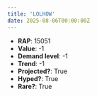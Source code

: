 ```yaml
---
title: 'LOLHOW'
date: 2025-08-06T00:00:00Z
---
```

- **RAP**: 15051
- **Value**: -1
- **Demand level**: -1
- **Trend**: -1
- **Projected?**: True
- **Hyped?**: True
- **Rare?**: True
